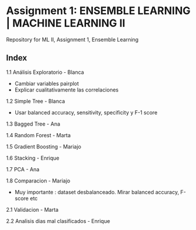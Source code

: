 # Assignment 1: ENSEMBLE LEARNING | MACHINE LEARNING II
Repository for ML II, Assignment 1, Ensemble Learning

## Index
1.1 Análisis Exploratorio - Blanca
- Cambiar variables pairplot
- Explicar cualitativamente las correlaciones

1.2 Simple Tree - Blanca
- Usar balanced accuracy, sensitivity, specificity y F-1 score

1.3 Bagged Tree - Ana

1.4 Random Forest - Marta

1.5 Gradient Boosting - Mariajo

1.6 Stacking - Enrique

1.7 PCA - Ana

1.8 Comparacion - Mariajo
- Muy importante : dataset desbalanceado. Mirar balanced accuracy, F-score etc

2.1 Validacion - Marta

2.2 Analisis dias mal clasificados - Enrique
